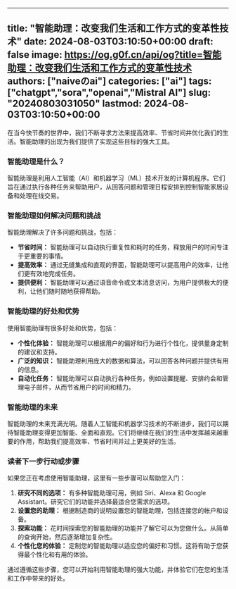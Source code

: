 
---
title: "智能助理：改变我们生活和工作方式的变革性技术"
date: 2024-08-03T03:10:50+00:00
draft: false
image: https://og.g0f.cn/api/og?title=智能助理：改变我们生活和工作方式的变革性技术
authors: ["naiveのai"]
categories: ["ai"]
tags: ["chatgpt","sora","openai","Mistral AI"]
slug: "20240803031050"
lastmod: 2024-08-03T03:10:50+00:00
---
在当今快节奏的世界中，我们不断寻求方法来提高效率、节省时间并优化我们的生活。智能助理的出现为我们提供了实现这些目标的强大工具。

### 智能助理是什么？

智能助理是利用人工智能（AI）和机器学习（ML）技术开发的计算机程序。它们旨在通过执行各种任务来帮助用户，从回答问题和管理日程安排到控制智能家居设备和处理在线交易。

### 智能助理如何解决问题和挑战

智能助理解决了许多问题和挑战，包括：

- **节省时间：** 智能助理可以自动执行重复性和耗时的任务，释放用户的时间专注于更重要的事情。
- **提高效率：** 通过无缝集成和直观的界面，智能助理可以提高用户的效率，让他们更有效地完成任务。
- **提供便利：** 智能助理可以通过语音命令或文本消息访问，为用户提供极大的便利，让他们随时随地获得帮助。

### 智能助理的好处和优势

使用智能助理有很多好处和优势，包括：

- **个性化体验：** 智能助理可以根据用户的偏好和行为进行个性化，提供量身定制的建议和支持。
- **广泛的知识：** 智能助理利用庞大的数据和算法，可以回答各种问题并提供有用的信息。
- **自动化任务：** 智能助理可以自动执行各种任务，例如设置提醒、安排约会和管理电子邮件，从而节省用户的时间和精力。

### 智能助理的未来

智能助理的未来充满光明。随着人工智能和机器学习技术的不断进步，我们可以期待智能助理变得更加智能、全面和直观。它们将继续在我们的生活中发挥越来越重要的作用，帮助我们提高效率、节省时间并过上更美好的生活。

### 读者下一步行动或步骤

如果您正在考虑使用智能助理，这里有一些步骤可以帮助您入门：

1. **研究不同的选项：** 有多种智能助理可用，例如 Siri、Alexa 和 Google Assistant。研究它们的功能并选择最适合您需求的选项。
2. **设置您的助理：** 根据制造商的说明设置您的智能助理，包括连接您的帐户和设备。
3. **探索功能：** 花时间探索您的智能助理的功能并了解它可以为您做什么。从简单的查询开始，然后逐渐增加复杂性。
4. **个性化您的体验：** 定制您的智能助理以适应您的偏好和习惯。这将有助于您获得最个性化和有用的体验。

通过遵循这些步骤，您可以开始利用智能助理的强大功能，并体验它们在您的生活和工作中带来的好处。